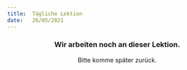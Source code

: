 ```yaml
---
title:  Tägliche Lektion
date:   26/05/2021
---
```


### <center>Wir arbeiten noch an dieser Lektion.</center>
<center>Bitte komme später zurück.</center>